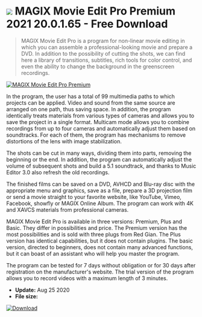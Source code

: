 # ![](https://cdn.softexe.net/static/icon/7/magix-movie-edit-pro-premium-11345.png) MAGIX Movie Edit Pro Premium 2021 20.0.1.65  - Free Download

> MAGIX Movie Edit Pro is a program for non-linear movie editing in which you can assemble a professional-looking movie and prepare a DVD. In addition to the possibility of cutting the shots, we can find here a library of transitions, subtitles, rich tools for color control, and even the ability to change the background in the greenscreen recordings.

[![MAGIX Movie Edit Pro Premium](https://gallery.dpcdn.pl/imgc/Tools/62065/g_-_420x350_1.5_-_x20150924181329_0.png)](https://softexe.net/win/multimedia/video/magix-movie-edit-pro-premium:ppcde.html)

In the program, the user has a total of 99 multimedia paths to which projects can be applied. Video and sound from the same source are arranged on one path, thus saving space. In addition, the program identically treats materials from various types of cameras and allows you to save the project in a single format. Multicam mode allows you to combine recordings from up to four cameras and automatically adjust them based on soundtracks. For each of them, the program has mechanisms to remove distortions of the lens with image stabilization.
 
 
 The shots can be cut in many ways, dividing them into parts, removing the beginning or the end. In addition, the program can automatically adjust the volume of subsequent shots and build a 5.1 soundtrack, and thanks to Music Editor 3.0 also refresh the old recordings. 
 
 
 
 The finished films can be saved on a DVD, AVHCD and Blu-ray disc with the appropriate menu and graphics, save as a file, prepare a 3D projection film or send a movie straight to your favorite website, like YouTube, Vimeo, Facebook, showfly or MAGIX Online Album. The program can work with 4K and XAVCS materials from professional cameras. 
 
 
 MAGIX Movie Edit Pro is available in three versions: Premium, Plus and Basic. They differ in possibilities and price. The Premium version has the most possibilities and is sold with three plugs from Red Gian. The Plus version has identical capabilities, but it does not contain plugins. The basic version, directed to beginners, does not contain many advanced functions, but it can boast of an assistant who will help you master the program.
 
 
 The program can be tested for 7 days without obligation or for 30 days after registration on the manufacturer's website. The trial version of the program allows you to record videos with a maximum length of 3 minutes.


- **Update:** Aug 25 2020
- **File size:** 

[![Download](https://cdn.softexe.net/static/img/download.png)](https://softexe.net/win/multimedia/video/magix-movie-edit-pro-premium:ppcde.html)

